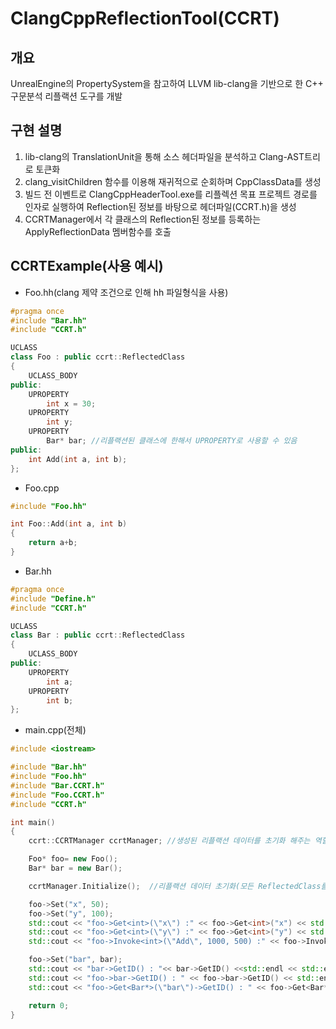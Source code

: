 # ClangCppReflectionTool(CCRT)

## 개요
UnrealEngine의 PropertySystem을 참고하여 LLVM lib-clang을 기반으로 한 C++ 구문분석 리플랙션 도구를 개발

## 구현 설명
1. lib-clang의 TranslationUnit을 통해 소스 헤더파일을 분석하고 Clang-AST트리로 토큰화
2. clang_visitChildren 함수를 이용해 재귀적으로 순회하며 CppClassData를 생성
3. 빌드 전 이벤트로 ClangCppHeaderTool.exe를 리플렉션 목표 프로젝트 경로를 인자로 실행하여 Reflection된 정보를 바탕으로 헤더파일(CCRT.h)을 생성
4. CCRTManager에서 각 클래스의 Reflection된 정보를 등록하는 ApplyReflectionData 멤버함수를 호출

## CCRTExample(사용 예시)
* Foo.hh(clang 제약 조건으로 인해 hh 파일형식을 사용)
````C++
#pragma once
#include "Bar.hh"
#include "CCRT.h"

UCLASS
class Foo : public ccrt::ReflectedClass
{
	UCLASS_BODY
public:
	UPROPERTY
		int x = 30;
	UPROPERTY
		int y;
	UPROPERTY
		Bar* bar; //리플랙션된 클래스에 한해서 UPROPERTY로 사용할 수 있음
public:
	int Add(int a, int b);
};
````

* Foo.cpp
````C++
#include "Foo.hh"

int Foo::Add(int a, int b)
{
	return a+b;
}
````

* Bar.hh
````C++
#pragma once
#include "Define.h"
#include "CCRT.h"

UCLASS
class Bar : public ccrt::ReflectedClass
{
	UCLASS_BODY
public:
	UPROPERTY
		int a;
	UPROPERTY
		int b;
};
````

* main.cpp(전체)
````C++
#include <iostream>

#include "Bar.hh"
#include "Foo.hh"
#include "Bar.CCRT.h"
#include "Foo.CCRT.h"
#include "CCRT.h"

int main()
{
	ccrt::CCRTManager ccrtManager; //생성된 리플랙션 데이터를 초기화 해주는 역할(A.CCRT.h)

	Foo* foo= new Foo();
	Bar* bar = new Bar();

	ccrtManager.Initialize();  //리플랙션 데이터 초기화(모든 ReflectedClass를 상속받은 클래스 생성자 이후에 호출되어야 함)

	foo->Set("x", 50);
	foo->Set("y", 100);
	std::cout << "foo->Get<int>(\"x\") :" << foo->Get<int>("x") << std::endl << std::endl;
	std::cout << "foo->Get<int>(\"y\") :" << foo->Get<int>("y") << std::endl << std::endl;
	std::cout << "foo->Invoke<int>(\"Add\", 1000, 500) :" << foo->Invoke<int>("Add", 1000, 500) << std::endl << std::endl;

	foo->Set("bar", bar);
	std::cout << "bar->GetID() : "<< bar->GetID() <<std::endl << std::endl;
	std::cout << "foo->bar->GetID() : " << foo->bar->GetID() << std::endl << std::endl;
	std::cout << "foo->Get<Bar*>(\"bar\")->GetID() : " << foo->Get<Bar*>("bar")->GetID() << std::endl << std::endl;

	return 0;
}
````

